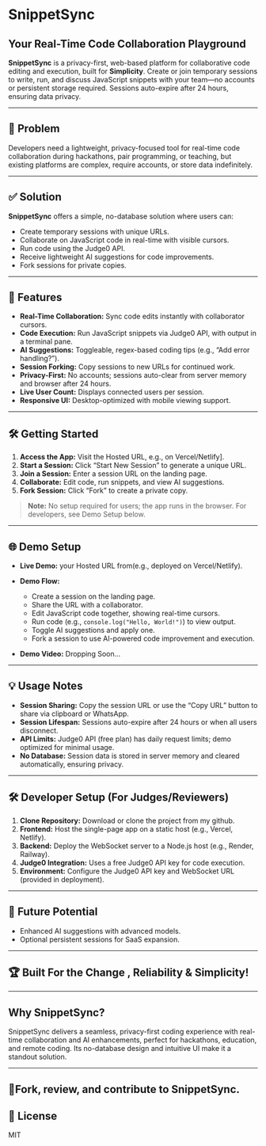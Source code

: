 # SnippetSync

## Your Real-Time Code Collaboration Playground

**SnippetSync** is a privacy-first, web-based platform for collaborative code editing and execution, built for **Simplicity**. Create or join temporary sessions to write, run, and discuss JavaScript snippets with your team—no accounts or persistent storage required. Sessions auto-expire after 24 hours, ensuring data privacy.

---

## 🛑 Problem

Developers need a lightweight, privacy-focused tool for real-time code collaboration during hackathons, pair programming, or teaching, but existing platforms are complex, require accounts, or store data indefinitely.

---

## ✅ Solution

**SnippetSync** offers a simple, no-database solution where users can:

- Create temporary sessions with unique URLs.
- Collaborate on JavaScript code in real-time with visible cursors.
- Run code using the Judge0 API.
- Receive lightweight AI suggestions for code improvements.
- Fork sessions for private copies.

---

## 🚀 Features

- **Real-Time Collaboration:** Sync code edits instantly with collaborator cursors.
- **Code Execution:** Run JavaScript snippets via Judge0 API, with output in a terminal pane.
- **AI Suggestions:** Toggleable, regex-based coding tips (e.g., “Add error handling?”).
- **Session Forking:** Copy sessions to new URLs for continued work.
- **Privacy-First:** No accounts; sessions auto-clear from server memory and browser after 24 hours.
- **Live User Count:** Displays connected users per session.
- **Responsive UI:** Desktop-optimized with mobile viewing support.

---

## 🛠️ Getting Started

1. **Access the App:** Visit the Hosted URL, e.g., on Vercel/Netlify].
2. **Start a Session:** Click “Start New Session” to generate a unique URL.
3. **Join a Session:** Enter a session URL on the landing page.
4. **Collaborate:** Edit code, run snippets, and view AI suggestions.
5. **Fork Session:** Click “Fork” to create a private copy.

> **Note:** No setup required for users; the app runs in the browser. For developers, see Demo Setup below.

---

## 🌐 Demo Setup

- **Live Demo:** your Hosted URL from(e.g., deployed on Vercel/Netlify).
- **Demo Flow:**
  - Create a session on the landing page.
  - Share the URL with a collaborator.
  - Edit JavaScript code together, showing real-time cursors.
  - Run code (e.g., `console.log("Hello, World!")`) to view output.
  - Toggle AI suggestions and apply one.
  - Fork a session to use AI-powered code improvement and execution.

- **Demo Video:**
Dropping Soon... 

---

## 💡 Usage Notes

- **Session Sharing:** Copy the session URL or use the “Copy URL” button to share via clipboard or WhatsApp.
- **Session Lifespan:** Sessions auto-expire after 24 hours or when all users disconnect.
- **API Limits:** Judge0 API (free plan) has daily request limits; demo optimized for minimal usage.
- **No Database:** Session data is stored in server memory and cleared automatically, ensuring privacy.

---

## 🛠️ Developer Setup (For Judges/Reviewers)

1. **Clone Repository:** Download or clone the project from my github.
2. **Frontend:** Host the single-page app on a static host (e.g., Vercel, Netlify).
3. **Backend:** Deploy the WebSocket server to a Node.js host (e.g., Render, Railway).
4. **Judge0 Integration:** Uses a free Judge0 API key for code execution.
5. **Environment:** Configure the Judge0 API key and WebSocket URL (provided in deployment).

---

## 🔮 Future Potential

- Enhanced AI suggestions with advanced models.
- Optional persistent sessions for SaaS expansion.

---

## 🏆 Built For the Change , Reliability & Simplicity!

---

## Why SnippetSync?

SnippetSync delivers a seamless, privacy-first coding experience with real-time collaboration and AI enhancements, perfect for hackathons, education, and remote coding. Its no-database design and intuitive UI make it a standout solution.

---

## 💎Fork, review, and contribute to SnippetSync.

## 📄 License

MIT
